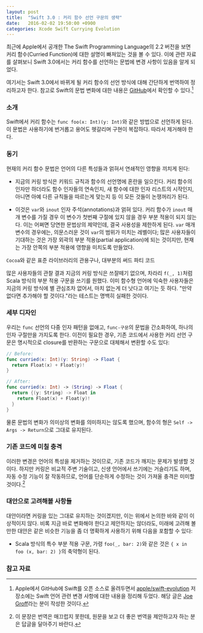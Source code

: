 ```yaml
---
layout: post
title:  "Swift 3.0 : 커리 함수 선언 구문의 생략"
date:   2016-02-02 19:50:00 +0900
categories: Xcode Swift Currying Evolution
---
```


최근에 Apple에서 공개한 The Swift Programming Language의 2.2 버전을 보면 커리 함수(Curried Function)에 대한 설명이 빠져있는 것을 볼 수 있다. 이에 관련 자료를 살펴보니 Swift 3.0에서는 커리 함수를 선언하는 문법에 변경 사항이 있음을 알게 되었다.

여기서는 Swift 3.0에서 바뀌게 될 커리 함수의 선언 방식에 대해 간단하게 번역하여 정리하고자 한다. 참고로 Swift의 문법 변화에 대한 내용은 [GitHub](https://github.com/apple/swift-evolution/blob/master/proposals/0002-remove-currying.md)에서 확인할 수 있다.[^Evolution]


### 소개

Swift에서 커리 함수는 `func foo(x: Int)(y: Int)`와 같은 방법으로 선언하게 된다. 이 문법은 사용하기에 번거롭고 용어도 헷갈리며 구현이 복잡하다. 따라서 제거해야 한다.


### 동기

현재의 커리 함수 문법은 언어의 다른 특성들과 얽혀서 연쇄적인 영향을 끼치게 된다:

* 지금의 커링 방식은 키워드 규칙과 함수의 선언명에 혼란을 일으킨다. 커리 함수의 인자만 하더라도 함수 인자들의 연속인지, 새 함수에 대한 인자 리스트의 시작인지, 아니면 아예 다른 규칙들을 따르는게 맞는지 등 이 모든 것들이 논쟁꺼리가 된다.

* 이것은 `var`와 `inout` 인자 주석(annotations)과 얽혀 있다. 커리 함수가 `inout` 매개 변수를 가질 경우 이 변수가 첫번째 구절에 있지 않을 경우 부분 적용이 되지 않는다. 이는 어쩌면 당연한 문법상의 제약인데, 결국 사용성을 제한하게 된다. `var` 매개 변수의 경우에는, 의문스러운 것이 `var`의 범위가 미치는 레벨이다; 많은 사용자들이 기대하는 것은 가장 외곽의 부분 적용(partial application)에 되는 것이지만, 현재는 가장 안쪽의 부분 적용에 영향을 미치도록 만들었다.  

`Cocoa`와 같은 표준 라이브러리의 관용구나, 대부분의 써드 파티 코드

많은 사용자들의 관찰 결과 지금의 커링 방식은 쓰잘떼기 없으며, 차라리 `f(_, 1)`처럼 Scala 방식의 부분 적용 구문을 쓰기를 원했다. 이미 함수형 언어에 익숙한 사용자들은 지금의 커링 방식에 별 관심조차 없어서, 마치 없는게 더 낫다고 여기는 듯 하다. "만약 없다면 추가해야 할 것이다."라는 테스트는 명백히 실패한 것이다.  

### 세부 디자인

우리는 `func` 선언의 다중 인자 패턴을 없애고, `func-구문`의 문법을 간소화하여, 하나의 인자 구절만을 가지도록 한다. 이전이 필요한 경우, 기존 코드에서 사용한 커리 선언 구문은 명시적으로 closure를 반환하는 구문으로 대체해서 변환할 수도 있다:      

```swift
// Before:
func curried(x: Int)(y: String) -> Float {
  return Float(x) + Float(y)!
}

// After:
func curried(x: Int) -> (String) -> Float {
  return {(y: String) -> Float in
    return Float(x) + Float(y)!
  }
}
```

물론 문법의 변화가 의미상의 변화를 의미하지는 않도록 했으며, 함수의 형은 `Self -> Args -> Return`으로 그대로 유지된다.

### 기존 코드에 미칠 충격

이러한 변경은 언어의 특성을 제거하는 것이므로, 기존 코드가 깨지는 문제가 발생할 것이다. 하지만 커링은 비교적 주변 기술이고, 신생 언어에서 쓰기에는 거슬리기도 하며, 자동 수정 기능이 잘 작동하므로, 언어를 단순하게 수정하는 것이 가져올 충격은 미미할 것이다.[^tranlation]


### 대안으로 고려해볼 사항들

대안이라면 커링을 있는 그대로 유지하는 것이겠지만, 이는 위에서 논의한 바와 같이 이상적이지 않다. 비록 지금 바로 변화해야 한다고 제안하지는 않더라도, 미래에 고려해 볼만한 대안은 같은 비슷한 기능을 좀 더 명확하게 사용하기 위해 다음을 포함할 수 있다:

* Scala 방식의 특수 부분 적용 구문, 가령 `foo(_, bar: 2)`와 같은 것은 `{ x in foo (x, bar: 2) }`의 축약형이 된다. 

### 참고 자료


[^Evolution]: Apple에서 GitHub에 Swift를 오픈 소스로 올려두면서 [apple/swift-evolution](https://github.com/apple/swift-evolution) 저장소에는 Swift 언어 관련 변경 사항에 대한 내용을 정리해 두었다. 해당 글은 [Joe Groff](https://github.com/jckarter)라는 분이 작성한 것이다.

[^tranlation]: 이 문장은 번역은 매끄럽지 못한데, 원문을 보고 더 좋은 번역을 제안하고자 하는 분은 답글을 달아주기 바란다.
